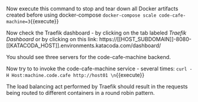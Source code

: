 Now execute this command to stop and tear down all Docker artifacts created before using docker-compose `docker-compose scale code-cafe-machine=3`{{execute}}

Now check the Traefik dashboard - by clicking on the tab labeled *Traefik Dashboard* or by clicking on this link:
 https://[[HOST_SUBDOMAIN]]-8080-[[KATACODA_HOST]].environments.katacoda.com/dashboard/

You should see three servers for the code-cafe-machine backend.

Now try to to invoke the code-cafe-machine service - several times:
`curl -H Host:machine.code.cafe http://host01 \n`{{execute}}

The load balancing act performed by Traefik should result in the requests being routed to different containers in a round robin pattern.

